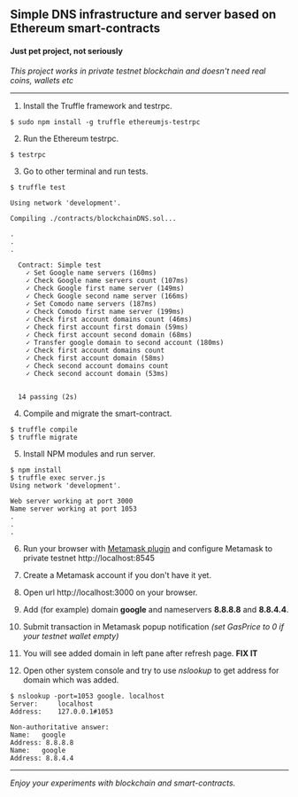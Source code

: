 ## Simple DNS infrastructure and server based on Ethereum smart-contracts

#### Just pet project, not seriously

*This project works in private testnet blockchain and doesn't need real coins, wallets etc*

----

1. Install the Truffle framework and testrpc.

```
$ sudo npm install -g truffle ethereumjs-testrpc
```

2. Run the Ethereum testrpc.

```
$ testrpc
```

3. Go to other terminal and run tests.

```
$ truffle test

Using network 'development'.

Compiling ./contracts/blockchainDNS.sol...

.
.
.

  Contract: Simple test
    ✓ Set Google name servers (160ms)
    ✓ Check Google name servers count (107ms)
    ✓ Check Google first name server (149ms)
    ✓ Check Google second name server (166ms)
    ✓ Set Comodo name servers (187ms)
    ✓ Check Comodo first name server (199ms)
    ✓ Check first account domains count (46ms)
    ✓ Check first account first domain (59ms)
    ✓ Check first account second domain (68ms)
    ✓ Transfer google domain to second account (180ms)
    ✓ Check first account domains count
    ✓ Check first account domain (58ms)
    ✓ Check second account domains count
    ✓ Check second account domain (53ms)


  14 passing (2s)
```

4. Compile and migrate the smart-contract.

```
$ truffle compile
$ truffle migrate
```

5. Install NPM modules and run server.

```
$ npm install
$ truffle exec server.js
Using network 'development'.

Web server working at port 3000
Name server working at port 1053
.
.
.
```

6. Run your browser with [Metamask plugin](https://metamask.io/) and configure Metamask to private testnet http://localhost:8545

7. Create a Metamask account if you don't have it yet.

8. Open url http://localhost:3000 on your browser.

9. Add (for example) domain **google** and nameservers **8.8.8.8** and **8.8.4.4**.

10. Submit transaction in Metamask popup notification *(set GasPrice to 0 if your testnet wallet empty)*

11. You will see added domain in left pane after refresh page. **FIX IT**

12. Open other system console and try to use *nslookup* to get address for domain which was added.

```
$ nslookup -port=1053 google. localhost
Server:		localhost
Address:	127.0.0.1#1053

Non-authoritative answer:
Name:	google
Address: 8.8.8.8
Name:	google
Address: 8.8.4.4
```

---

*Enjoy your experiments with blockchain and smart-contracts.*
